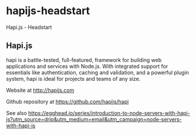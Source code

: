 # hapijs-headstart
Hapi.js - Headstart

## Hapi.js

hapi is a battle-tested, full-featured, framework for building web applications and services with Node.js. With integrated support for essentials like authentication, caching and validation, and a powerful plugin system, hapi is ideal for projects and teams of any size.

Website at http://hapijs.com

Github repository at https://github.com/hapijs/hapi

See also https://egghead.io/series/introduction-to-node-servers-with-hapi-js?utm_source=drip&utm_medium=email&utm_campaign=node-servers-with-hapi-js

